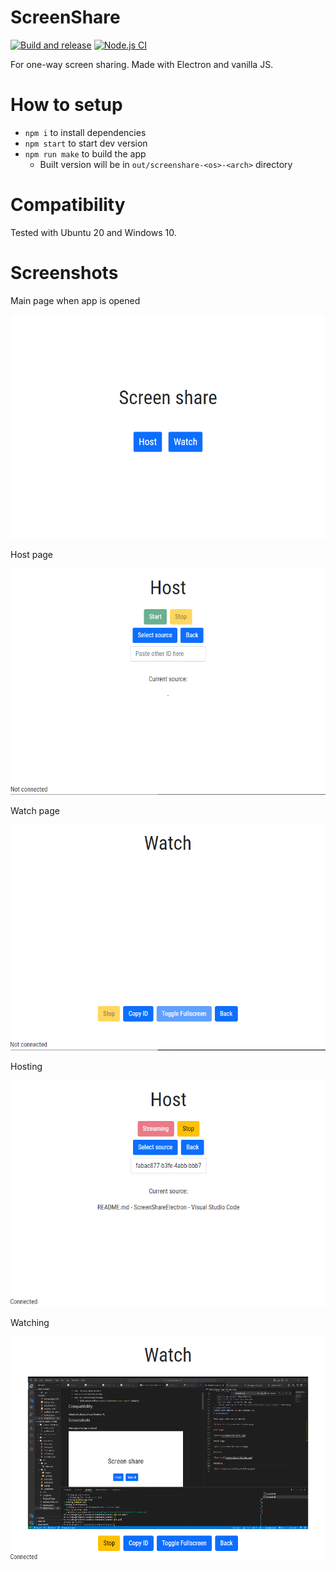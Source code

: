 # ScreenShare
[![Build and release](https://github.com/lassesuomela/ScreenShare/actions/workflows/publish.yml/badge.svg)](https://github.com/lassesuomela/ScreenShare/actions/workflows/publish.yml)
[![Node.js CI](https://github.com/lassesuomela/ScreenShare/actions/workflows/node.js.yml/badge.svg)](https://github.com/lassesuomela/ScreenShare/actions/workflows/node.js.yml)

For one-way screen sharing. Made with Electron and vanilla JS.

# How to setup

 - `npm i` to install dependencies
 - `npm start` to start dev version
 - `npm run make` to build the app
   - Built version will be in `out/screenshare-<os>-<arch>` directory
# Compatibility
Tested with Ubuntu 20 and Windows 10.
# Screenshots

Main page when app is opened

![Index.html](screenshots/index.png)

Host page

![Host](screenshots/host.png)

Watch page

![Watch](screenshots/watch.png)

Hosting

![Hosting](screenshots/sharing.png)

Watching

![Watching](screenshots/watching.png)
